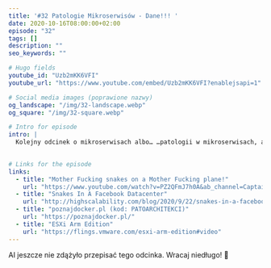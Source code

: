 ```yaml
---
title: '#32 Patologie Mikroserwisów - Dane!!! '
date: 2020-10-16T08:00:00+02:00
episode: "32"
tags: []
description: ""
seo_keywords: ""

# Hugo fields
youtube_id: "Uzb2mKK6VFI"
youtube_url: "https://www.youtube.com/embed/Uzb2mKK6VFI?enablejsapi=1"

# Social media images (poprawione nazwy)
og_landscape: "/img/32-landscape.webp"
og_square: "/img/32-square.webp"

# Intro for episode
intro: |
  Kolejny odcinek o mikroserwisach albo… …patologii w mikroserwisach, a tym razem o danych... czyli o bardzo ważnej oczywistości!
  

# Links for the episode
links:
  - title: "Mother Fucking snakes on a Mother Fucking plane!"
    url: "https://www.youtube.com/watch?v=PZ2QFmJ7h0A&ab_channel=CaptainwiggIes"
  - title: "Snakes In A Facebook Datacenter"
    url: "http://highscalability.com/blog/2020/9/22/snakes-in-a-facebook-datacenter.html"
  - title: "poznajdocker.pl (kod: PATOARCHITEKCI)"
    url: "https://poznajdocker.pl/"
  - title: "ESXi Arm Edition"
    url: "https://flings.vmware.com/esxi-arm-edition#video"
---
```


AI jeszcze nie zdążyło przepisać tego odcinka. Wracaj niedługo! 🤖